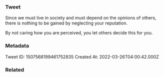 ### Tweet
Since we must live in society and must depend on the opinions of others, there is nothing to be gained by neglecting your reputation.

By not caring how you are perceived, you let others decide this for you.

### Metadata
Tweet ID: 1507568199461752835
Created At: 2022-03-26T04:00:42.000Z

### Related

